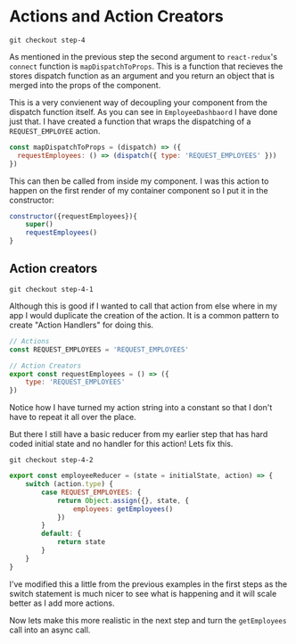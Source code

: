 # Actions and Action Creators

```
git checkout step-4
```

As mentioned in the previous step the second argument to `react-redux`'s `connect` function
is `mapDispatchToProps`. This is a function that recieves the stores dispatch function
as an argument and you return an object that is merged into the props of the component.

This is a very convienent way of decoupling your component from the dispatch function itself.
As you can see in `EmployeeDashbaord` I have done just that. I have created a function that wraps the
dispatching of a `REQUEST_EMPLOYEE` action.

``` javascript
const mapDispatchToProps = (dispatch) => ({
  requestEmployees: () => (dispatch({ type: 'REQUEST_EMPLOYEES' }))
})
``` 

This can then be called from inside my component. I was this action to happen on the first
render of my container component so I put it in the constructor:

``` javascript
constructor({requestEmployees}){
    super()
    requestEmployees()
}
```

## Action creators

```
git checkout step-4-1
```

Although this is good if I wanted to call that action from else where in my app
I would duplicate the creation of the action. It is a common pattern to create "Action Handlers"
for doing this.

``` javascript
// Actions
const REQUEST_EMPLOYEES = 'REQUEST_EMPLOYEES'

// Action Creators
export const requestEmployees = () => ({ 
    type: 'REQUEST_EMPLOYEES' 
})
```

Notice how I have turned my action string into a constant so that I don't have to repeat it all
over the place. 

But there I still have a basic reducer from my earlier step that has
hard coded initial state and no handler for this action! Lets fix this.

``` 
git checkout step-4-2
```

``` javascript
export const employeeReducer = (state = initialState, action) => {
    switch (action.type) {
        case REQUEST_EMPLOYEES: {
            return Object.assign({}, state, {
                employees: getEmployees()
            })
        }
        default: {
            return state
        }
    }
}
```

I've modified this a little from the previous examples in the first steps as
the switch statement is much nicer to see what is happening and it will scale better
as I add more actions.

Now lets make this more realistic in the next step and turn the `getEmployees` call
into an async call.

